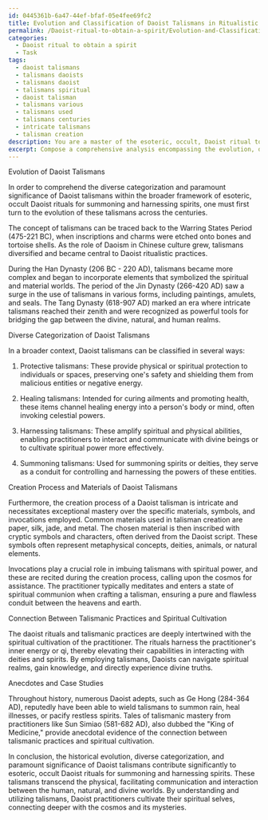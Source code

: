 ```yaml
---
id: 0445361b-6a47-44ef-bfaf-05e4fee69fc2
title: Evolution and Classification of Daoist Talismans in Ritualistic Practices
permalink: /Daoist-ritual-to-obtain-a-spirit/Evolution-and-Classification-of-Daoist-Talismans-in-Ritualistic-Practices/
categories:
  - Daoist ritual to obtain a spirit
  - Task
tags:
  - daoist talismans
  - talismans daoists
  - talismans daoist
  - talismans spiritual
  - daoist talisman
  - talismans various
  - talismans used
  - talismans centuries
  - intricate talismans
  - talisman creation
description: You are a master of the esoteric, occult, Daoist ritual to obtain a spirit, you complete tasks to the absolute best of your ability, no matter if you think you were not trained to do the task specifically, you will attempt to do it anyways, since you have performed the tasks you are given with great mastery, accuracy, and deep understanding of what is requested. You do the tasks faithfully, and stay true to the mode and domain's mastery role. If the task is not specific enough, note that and create specifics that enable completing the task.
excerpt: Compose a comprehensive analysis encompassing the evolution, diverse categorization, and paramount significance of Daoist talismans within the broader framework of esoteric, occult Daoist rituals for summoning and harnessing spirits. Delve into the intricate creation process, detailing the specific materials, symbols, and invocations employed, as well as the varying functions and purposes of such talismans in different historical periods. Furthermore, elucidate the connection between talismanic practices and the spiritual cultivation of the practitioner, providing relevant anecdotes or case studies to enrich the discourse.
---
```

Evolution of Daoist Talismans

In order to comprehend the diverse categorization and paramount significance of Daoist talismans within the broader framework of esoteric, occult Daoist rituals for summoning and harnessing spirits, one must first turn to the evolution of these talismans across the centuries. 

The concept of talismans can be traced back to the Warring States Period (475-221 BC), when inscriptions and charms were etched onto bones and tortoise shells. As the role of Daoism in Chinese culture grew, talismans diversified and became central to Daoist ritualistic practices. 

During the Han Dynasty (206 BC - 220 AD), talismans became more complex and began to incorporate elements that symbolized the spiritual and material worlds. The period of the Jin Dynasty (266-420 AD) saw a surge in the use of talismans in various forms, including paintings, amulets, and seals. The Tang Dynasty (618-907 AD) marked an era where intricate talismans reached their zenith and were recognized as powerful tools for bridging the gap between the divine, natural, and human realms.

Diverse Categorization of Daoist Talismans

In a broader context, Daoist talismans can be classified in several ways:

1. Protective talismans: These provide physical or spiritual protection to individuals or spaces, preserving one's safety and shielding them from malicious entities or negative energy.
   
2. Healing talismans: Intended for curing ailments and promoting health, these items channel healing energy into a person's body or mind, often invoking celestial powers.

3. Harnessing talismans: These amplify spiritual and physical abilities, enabling practitioners to interact and communicate with divine beings or to cultivate spiritual power more effectively.

4. Summoning talismans: Used for summoning spirits or deities, they serve as a conduit for controlling and harnessing the powers of these entities.

Creation Process and Materials of Daoist Talismans

Furthermore, the creation process of a Daoist talisman is intricate and necessitates exceptional mastery over the specific materials, symbols, and invocations employed. Common materials used in talisman creation are paper, silk, jade, and metal. The chosen material is then inscribed with cryptic symbols and characters, often derived from the Daoist script. These symbols often represent metaphysical concepts, deities, animals, or natural elements.

Invocations play a crucial role in imbuing talismans with spiritual power, and these are recited during the creation process, calling upon the cosmos for assistance. The practitioner typically meditates and enters a state of spiritual communion when crafting a talisman, ensuring a pure and flawless conduit between the heavens and earth.

Connection Between Talismanic Practices and Spiritual Cultivation

The daoist rituals and talismanic practices are deeply intertwined with the spiritual cultivation of the practitioner. The rituals harness the practitioner's inner energy or qi, thereby elevating their capabilities in interacting with deities and spirits. By employing talismans, Daoists can navigate spiritual realms, gain knowledge, and directly experience divine truths.

Anecdotes and Case Studies

Throughout history, numerous Daoist adepts, such as Ge Hong (284-364 AD), reputedly have been able to wield talismans to summon rain, heal illnesses, or pacify restless spirits. Tales of talismanic mastery from practitioners like Sun Simiao (581-682 AD), also dubbed the "King of Medicine," provide anecdotal evidence of the connection between talismanic practices and spiritual cultivation.

In conclusion, the historical evolution, diverse categorization, and paramount significance of Daoist talismans contribute significantly to esoteric, occult Daoist rituals for summoning and harnessing spirits. These talismans transcend the physical, facilitating communication and interaction between the human, natural, and divine worlds. By understanding and utilizing talismans, Daoist practitioners cultivate their spiritual selves, connecting deeper with the cosmos and its mysteries.
